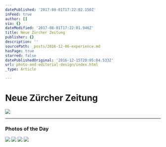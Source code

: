 ```yaml
---
datePublished: '2017-08-01T17:22:02.150Z'
inFeed: true
author: []
via: {}
dateModified: '2017-08-01T17:22:01.946Z'
title: Neue Zürcher Zeitung
publisher: {}
description: ''
sourcePath: _posts/2016-12-06-experience.md
hasPage: true
starred: false
datePublishedOriginal: '2016-12-15T20:05:04.533Z'
url: photo-and-editorial-design/index.html
_type: Article

---
```

# Neue Zürcher Zeitung
![](https://the-grid-user-content.s3-us-west-2.amazonaws.com/0c807189-65d1-44b7-b2c6-15f0c19d74c4.jpg)

---

### Photos of the Day
![](https://the-grid-user-content.s3-us-west-2.amazonaws.com/1474d222-d733-4901-814f-c73decd814a4.jpg)
![](https://the-grid-user-content.s3-us-west-2.amazonaws.com/f5a02857-30a3-4ac8-b7a2-efb20721ac38.jpg)
![](https://the-grid-user-content.s3-us-west-2.amazonaws.com/de26b973-ea08-4fc4-a936-1c4bd9218920.jpg)
![](https://the-grid-user-content.s3-us-west-2.amazonaws.com/a9da7e52-8807-48f6-83d5-a7d94dfde2df.jpg)